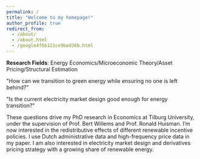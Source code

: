 ```yaml
---
permalink: /
title: "Welcome to my homepage!" 
author_profile: true
redirect_from: 
  - /about/
  - /about.html
  - /google4f6b121ce9bed36b.html
---
```

**Research Fields**: Energy Economics/Microeconomic Theory/Asset Pricing/Structural Estimation

"How can we transition to green energy while ensuring no one is left behind?"

"Is the current electricity market design good enough for energy transition?" 

These questions drive my PhD research in Economics at Tilburg University, under the supervision of Prof. Bert Willems and Prof. Ronald Huisman. I’m now interested in the redistributive effects of different renewable incentive policies. I use Dutch administrative data and high-frequency price data in my paper. I am also interested in electricity market design and derivatives pricing strategy with a growing share of renewable energy.
